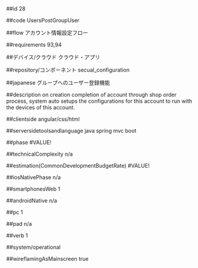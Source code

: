 ##id
28

##code
UsersPostGroupUser

##flow
アカウント情報設定フロー

##requirements
93,94

##デバイス/クラウド
クラウド・アプリ

##repository/コンポーネント
secual_configuration

##japanese
グループへのユーザー登録機能

##description
on creation completion of account through shop order process, system auto setups the configurations for this account to run with the devices of this account. 

##clientside
angular/css/html

##serversidetoolsandlanguage
java spring mvc boot

##phase
#VALUE!

##technicalComplexity
n/a

##estimation(CommonDevelopmentBudgetRate)
#VALUE!

##iosNativePhase
n/a

##smartphonesWeb
1

##androidNative
n/a

##pc
1

##pad
n/a

##verb
1

##system/operational


##wireflamingAsMainscreen
true